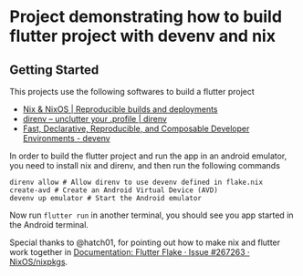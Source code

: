 # Project demonstrating how to build flutter project with devenv and nix

## Getting Started

This projects use the following softwares to build a flutter project
- [Nix & NixOS | Reproducible builds and deployments](https://nixos.org/)
- [direnv – unclutter your .profile | direnv](https://direnv.net/)
- [Fast, Declarative, Reproducible, and Composable Developer Environments - devenv](https://devenv.sh/)

In order to build the flutter project and run the app in an android emulator, you need to
install nix and direnv, and then run the following commands

```
direnv allow # Allow direnv to use devenv defined in flake.nix
create-avd # Create an Android Virtual Device (AVD)
devenv up emulator # Start the Android emulator
```

Now run `flutter run` in another terminal, you should see you app started in the Android terminal.

Special thanks to @hatch01, for pointing out how to make nix and flutter work together in [Documentation: Flutter Flake · Issue #267263 · NixOS/nixpkgs](https://github.com/NixOS/nixpkgs/issues/267263).
